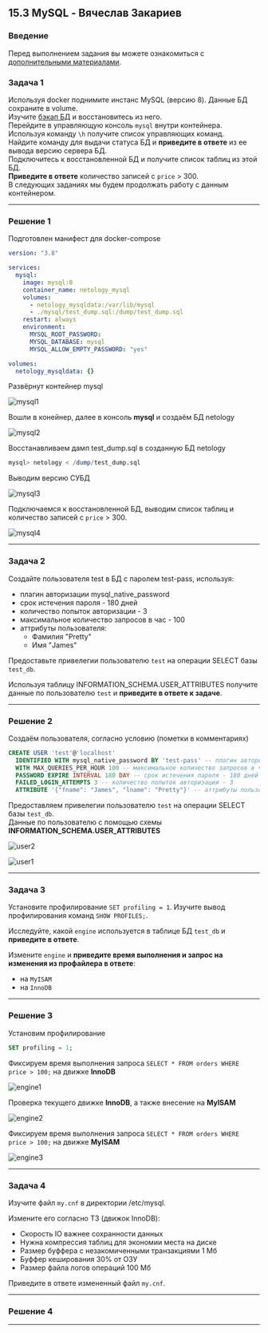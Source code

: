 ## 15.3 MySQL - Вячеслав Закариев

### Введение

Перед выполнением задания вы можете ознакомиться с 
[дополнительными материалами](https://github.com/netology-code/virt-homeworks/tree/master/additional/README.md).

### Задача 1

Используя docker поднимите инстанс MySQL (версию 8). Данные БД сохраните в volume. \
Изучите [бэкап БД](https://github.com/netology-code/virt-homeworks/tree/master/06-db-03-mysql/test_data) и восстановитесь из него. \
Перейдите в управляющую консоль `mysql` внутри контейнера. \
Используя команду `\h` получите список управляющих команд. \
Найдите команду для выдачи статуса БД и **приведите в ответе** из ее вывода версию сервера БД. \
Подключитесь к восстановленной БД и получите список таблиц из этой БД. \
**Приведите в ответе** количество записей с `price` > 300. \
В следующих заданиях мы будем продолжать работу с данным контейнером.

---

### Решение 1

Подготовлен манифест для docker-compose

```yaml
version: "3.8"

services:
  mysql:
    image: mysql:8
    container_name: netology_mysql
    volumes:
      - netology_mysqldata:/var/lib/mysql
      - ./mysql/test_dump.sql:/dump/test_dump.sql
    restart: always
    environment:
      MYSQL_ROOT_PASSWORD:
      MYSQL_DATABASE: mysql
      MYSQL_ALLOW_EMPTY_PASSWORD: "yes"

volumes:
  netology_mysqldata: {}
```
Развёрнут контейнер mysql

![mysql1](https://github.com/SlavaZakariev/netology/blob/27be6715466ac026772448fb496145f7342f7d1c/db-devops/15.3_mysql/resources/mysql_1.1.jpg)

Вошли в конейнер, далее в консоль **mysql** и создаём БД netology

![mysql2](https://github.com/SlavaZakariev/netology/blob/27be6715466ac026772448fb496145f7342f7d1c/db-devops/15.3_mysql/resources/mysql_1.2.jpg)

Восстанавливаем дамп test_dump.sql в созданную БД netology

```sql
mysql> netology < /dump/test_dump.sql
```
Выводим версию СУБД

![mysql3](https://github.com/SlavaZakariev/netology/blob/27be6715466ac026772448fb496145f7342f7d1c/db-devops/15.3_mysql/resources/mysql_1.3.jpg)

Подключаемся к восстановленной БД, выводим список таблиц и количество записей с `price` > 300.

![mysql4](https://github.com/SlavaZakariev/netology/blob/0e7bcf97b2b5b4817246edcdf97e01e8a0028c18/db-devops/15.3_mysql/resources/mysql_1.4.jpg)

---

### Задача 2

Создайте пользователя test в БД c паролем test-pass, используя:
- плагин авторизации mysql_native_password
- срок истечения пароля - 180 дней 
- количество попыток авторизации - 3 
- максимальное количество запросов в час - 100
- аттрибуты пользователя:
    - Фамилия "Pretty"
    - Имя "James"

Предоставьте привелегии пользователю `test` на операции SELECT базы `test_db`.
    
Используя таблицу INFORMATION_SCHEMA.USER_ATTRIBUTES получите данные по пользователю `test` и 
**приведите в ответе к задаче**.

---

### Решение 2

Создаём пользователя, согласно условию (пометки в комментариях)

```sql
CREATE USER 'test'@'localhost'
  IDENTIFIED WITH mysql_native_password BY 'test-pass' -- плагин авторизации mysql_native_password
  WITH MAX_QUERIES_PER_HOUR 100 -- максимальное количество запросов в час - 100
  PASSWORD EXPIRE INTERVAL 180 DAY -- срок истечения пароля - 180 дней
  FAILED_LOGIN_ATTEMPTS 3 -- количество попыток авторизации - 3
  ATTRIBUTE '{"fname": "James", "lname": "Pretty"}' -- аттрибуты пользователя;
```

Предоставляем привелегии пользователю `test` на операции SELECT базы `test_db`. \
Данные по пользователю с помощью схемы **INFORMATION_SCHEMA.USER_ATTRIBUTES**

![user2](https://github.com/SlavaZakariev/netology/blob/e403fea16a867a792d39efcf50fb6dd73f402864/db-devops/15.3_mysql/resources/mysql_2.2.jpg)

![user1](https://github.com/SlavaZakariev/netology/blob/e403fea16a867a792d39efcf50fb6dd73f402864/db-devops/15.3_mysql/resources/mysql_2.1.jpg)

---

### Задача 3

Установите профилирование `SET profiling = 1`.
Изучите вывод профилирования команд `SHOW PROFILES;`.

Исследуйте, какой `engine` используется в таблице БД `test_db` и **приведите в ответе**.

Измените `engine` и **приведите время выполнения и запрос на изменения из профайлера в ответе**:
- на `MyISAM`
- на `InnoDB`

---

### Решение 3

Установим профилирование

```sql
SET profiling = 1;
```

Фиксируем время выполнения запроса `SELECT * FROM orders WHERE price > 100;` на движке **InnoDB**

![engine1](https://github.com/SlavaZakariev/netology/blob/478da854dcf4f2c5a7eae5d8c81dcf5d9083d57b/db-devops/15.3_mysql/resources/mysql_3.1.jpg)

Проверка текущего движке **InnoDB**, а также внесение на **MyISAM**

![engine2](https://github.com/SlavaZakariev/netology/blob/478da854dcf4f2c5a7eae5d8c81dcf5d9083d57b/db-devops/15.3_mysql/resources/mysql_3.2.jpg)

Фиксируем время выполнения запроса `SELECT * FROM orders WHERE price > 100;` на движке **MyISAM**

![engine3](https://github.com/SlavaZakariev/netology/blob/478da854dcf4f2c5a7eae5d8c81dcf5d9083d57b/db-devops/15.3_mysql/resources/mysql_3.3.jpg)

---

### Задача 4 

Изучите файл `my.cnf` в директории /etc/mysql.

Измените его согласно ТЗ (движок InnoDB):
- Скорость IO важнее сохранности данных
- Нужна компрессия таблиц для экономии места на диске
- Размер буффера с незакомиченными транзакциями 1 Мб
- Буффер кеширования 30% от ОЗУ
- Размер файла логов операций 100 Мб

Приведите в ответе измененный файл `my.cnf`.

---

### Решение 4

---
